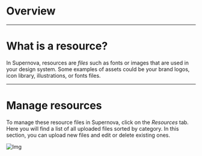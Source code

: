 
# Overview

---

# What is a resource?

In Supernova, resources are *files* such as fonts or images that are used in your design system. Some examples of assets could be your brand logos, icon library, illustrations, or fonts files.

---

# Manage resources

To manage these resource files in Supernova, click on the *Resources* tab. Here you will find a list of all uploaded files sorted by category. In this section, you can upload new files and edit or delete existing ones.

![Img](https://studio-assets.supernova.io/design-systems/6475/a91a61c9-0b88-436c-a4af-2b2e25356d9d.png?Expires=1972252800&Policy=eyJTdGF0ZW1lbnQiOlt7IlJlc291cmNlIjoiaHR0cHM6Ly9zdHVkaW8tYXNzZXRzLnN1cGVybm92YS5pby9kZXNpZ24tc3lzdGVtcy82NDc1L2E5MWE2MWM5LTBiODgtNDM2Yy1hNGFmLTJiMmUyNTM1NmQ5ZC5wbmciLCJDb25kaXRpb24iOnsiRGF0ZUxlc3NUaGFuIjp7IkFXUzpFcG9jaFRpbWUiOjE5NzIyNTI4MDB9fX1dfQ__&Signature=gFkIsuLU2qqmVpm0-w8upeQJOyICicqlM5jLZJDRoA59-OWsgDuT1akqdmYP6LMekoYmdu8NL3oqDHEFTeTqQDBidA1I3bpnEm00N9MPLp424qTB4eYFWIPU5T~NjPoKYKXVaWzUMiXvv6bLfL875Y2ONkLdvV3bTnnl3T3AxQwRT2mued1RleCSYg9HMgA7f5rbcl4fWT~rqybjXotFga0GwnkgiyxxA6l~8~oc2SFP99t-SCY11IMCJCrB00TS7nx8WUKb1QD07ZXjq-d2Ke2YeqlbalOhKvsPooXP8PbosBN17iCzzFk6hHS~LhdBgda9LpVFxqLFpxWJStRDlg__&Key-Pair-Id=APKAJGK34LCCAUR7N6LA)